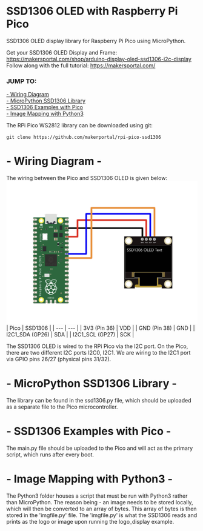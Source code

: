 # SSD1306 OLED with Raspberry Pi Pico
SSD1306 OLED display library for Raspberry Pi Pico using MicroPython. 

Get your SSD1306 OLED Display and Frame: https://makersportal.com/shop/arduino-display-oled-ssd1306-i2c-display <br>
Follow along with the full tutorial: https://makersportal.com/

### JUMP TO:
<a href="#wiring">- Wiring Diagram</a><br>
<a href="#lib">- MicroPython SSD1306 Library</a><br>
<a href="#examples">- SSD1306 Examples with Pico</a><br>
<a href="#mapping">- Image Mapping with Python3</a><br>

The RPi Pico WS2812 library can be downloaded using git:

    git clone https://github.com/makerportal/rpi-pico-ssd1306

<a id="wiring"></a>
# - Wiring Diagram -

The wiring between the Pico and SSD1306 OLED is given below:
![SSD1306 RPi Pico Wiring](/images/ssd1306_w_RPi_Pico_white.jpg)
| Pico | SSD1306 |
| --- | --- |
| 3V3 (Pin 36) | VDD |
| GND (Pin 38) | GND | 
| I2C1_SDA (GP26) | SDA |
| I2C1_SCL (GP27) | SCK |

The SSD1306 OLED is wired to the RPi Pico via the I2C port. On the Pico, there are two different I2C ports I2C0, I2C1. We are wiring to the I2C1 port via GPIO pins 26/27 (physical pins 31/32).

<a id="lib"></a>
# - MicroPython SSD1306 Library -
The library can be found in the ssd1306.py file, which should be uploaded as a separate file to the Pico microcontroller.

<a id="examples"></a>
# - SSD1306 Examples with Pico -
The main.py file should be uploaded to the Pico and will act as the primary script, which runs after every boot.

<a id="mapping"></a>
# - Image Mapping with Python3 -
The Python3 folder houses a script that must be run with Python3 rather than MicroPython. The reason being - an image needs to be stored locally, which will then be converted to an array of bytes. This array of bytes is then stored in the 'imgfile.py' file. The 'imgfile.py' is what the SSD1306 reads and prints as the logo or image upon running the logo_display example.
